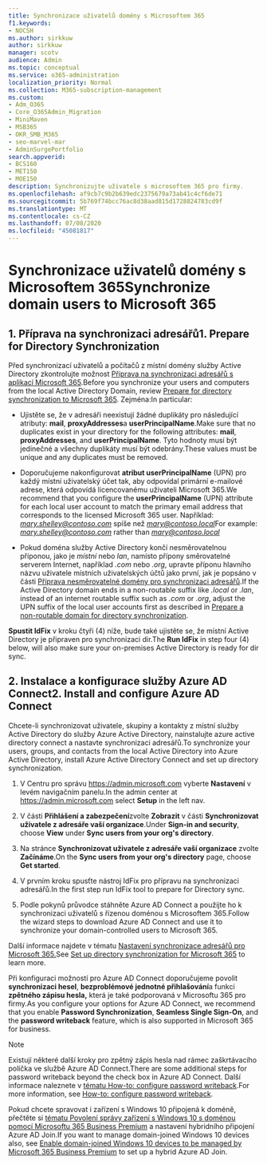 ```yaml
---
title: Synchronizace uživatelů domény s Microsoftem 365
f1.keywords:
- NOCSH
ms.author: sirkkuw
author: sirkkuw
manager: scotv
audience: Admin
ms.topic: conceptual
ms.service: o365-administration
localization_priority: Normal
ms.collection: M365-subscription-management
ms.custom:
- Adm_O365
- Core_O365Admin_Migration
- MiniMaven
- MSB365
- OKR_SMB_M365
- seo-marvel-mar
- AdminSurgePortfolio
search.appverid:
- BCS160
- MET150
- MOE150
description: Synchronizujte uživatele s microsoftem 365 pro firmy.
ms.openlocfilehash: af9cb7c9b2b639edc2375679a73ab41c4cf6de71
ms.sourcegitcommit: 5b769f74bcc76ac8d38aad815d1728824783cd9f
ms.translationtype: MT
ms.contentlocale: cs-CZ
ms.lasthandoff: 07/08/2020
ms.locfileid: "45081817"
---
```

# <a name="synchronize-domain-users-to-microsoft-365"></a><span data-ttu-id="d0ca6-103">Synchronizace uživatelů domény s Microsoftem 365</span><span class="sxs-lookup"><span data-stu-id="d0ca6-103">Synchronize domain users to Microsoft 365</span></span>

## <a name="1-prepare-for-directory-synchronization"></a><span data-ttu-id="d0ca6-104">1. Příprava na synchronizaci adresářů</span><span class="sxs-lookup"><span data-stu-id="d0ca6-104">1. Prepare for Directory Synchronization</span></span> 

<span data-ttu-id="d0ca6-105">Před synchronizací uživatelů a počítačů z místní domény služby Active Directory zkontrolujte možnost [Příprava na synchronizaci adresářů s aplikací Microsoft 365](https://docs.microsoft.com/office365/enterprise/prepare-for-directory-synchronization).</span><span class="sxs-lookup"><span data-stu-id="d0ca6-105">Before you synchronize your users and computers from the local Active Directory Domain, review [Prepare for directory synchronization to Microsoft 365](https://docs.microsoft.com/office365/enterprise/prepare-for-directory-synchronization).</span></span> <span data-ttu-id="d0ca6-106">Zejména:</span><span class="sxs-lookup"><span data-stu-id="d0ca6-106">In particular:</span></span>

   - <span data-ttu-id="d0ca6-107">Ujistěte se, že v adresáři neexistují žádné duplikáty pro následující atributy: **mail**, **proxyAddresses**a **userPrincipalName**.</span><span class="sxs-lookup"><span data-stu-id="d0ca6-107">Make sure that no duplicates exist in your directory for the following attributes: **mail**, **proxyAddresses**, and **userPrincipalName**.</span></span> <span data-ttu-id="d0ca6-108">Tyto hodnoty musí být jedinečné a všechny duplikáty musí být odebrány.</span><span class="sxs-lookup"><span data-stu-id="d0ca6-108">These values must be unique and any duplicates must be removed.</span></span>
   
   - <span data-ttu-id="d0ca6-109">Doporučujeme nakonfigurovat **atribut userPrincipalName** (UPN) pro každý místní uživatelský účet tak, aby odpovídal primární e-mailové adrese, která odpovídá licencovanému uživateli Microsoft 365.</span><span class="sxs-lookup"><span data-stu-id="d0ca6-109">We recommend that you configure the **userPrincipalName** (UPN) attribute for each local user account to match the primary email address that corresponds to the licensed Microsoft 365 user.</span></span> <span data-ttu-id="d0ca6-110">Například: *mary.shelley@contoso.com* spíše než *mary@contoso.local*</span><span class="sxs-lookup"><span data-stu-id="d0ca6-110">For example: *mary.shelley@contoso.com* rather than *mary@contoso.local*</span></span>
   
   - <span data-ttu-id="d0ca6-111">Pokud doména služby Active Directory končí nesměrovatelnou příponou, jako je *místní* nebo *lan*, namísto přípony směrovatelné serverem Internet, například *.com* nebo *.org*, upravte příponu hlavního názvu uživatele místních uživatelských účtů jako první, jak je popsáno v části [Příprava nesměrovatelné domény pro synchronizaci adresářů](https://docs.microsoft.com/office365/enterprise/prepare-a-non-routable-domain-for-directory-synchronization).</span><span class="sxs-lookup"><span data-stu-id="d0ca6-111">If the Active Directory domain ends in a non-routable suffix like *.local* or *.lan*, instead of an internet routable suffix such as *.com* or *.org*, adjust the UPN suffix of the local user accounts first as described in [Prepare a non-routable domain for directory synchronization](https://docs.microsoft.com/office365/enterprise/prepare-a-non-routable-domain-for-directory-synchronization).</span></span> 

<span data-ttu-id="d0ca6-112">**Spustit IdFix** v kroku čtyři (4) níže, bude také ujistěte se, že místní Active Directory je připraven pro synchronizaci dir.</span><span class="sxs-lookup"><span data-stu-id="d0ca6-112">The **Run IdFix** in step four (4) below, will also make sure your on-premises Active Directory is ready for dir sync.</span></span>

## <a name="2-install-and-configure-azure-ad-connect"></a><span data-ttu-id="d0ca6-113">2. Instalace a konfigurace služby Azure AD Connect</span><span class="sxs-lookup"><span data-stu-id="d0ca6-113">2. Install and configure Azure AD Connect</span></span>

<span data-ttu-id="d0ca6-114">Chcete-li synchronizovat uživatele, skupiny a kontakty z místní služby Active Directory do služby Azure Active Directory, nainstalujte azure active directory connect a nastavte synchronizaci adresářů.</span><span class="sxs-lookup"><span data-stu-id="d0ca6-114">To synchronize your users, groups, and contacts from the local Active Directory into Azure Active Directory, install Azure Active Directory Connect and set up directory synchronization.</span></span> 

 1. <span data-ttu-id="d0ca6-115">V Centru pro správu <a href="https://go.microsoft.com/fwlink/p/?linkid=2024339" target="_blank">https://admin.microsoft.com</a> vyberte **Nastavení** v levém navigačním panelu.</span><span class="sxs-lookup"><span data-stu-id="d0ca6-115">In the admin center at <a href="https://go.microsoft.com/fwlink/p/?linkid=2024339" target="_blank">https://admin.microsoft.com</a> select **Setup** in the left nav.</span></span>

 2. <span data-ttu-id="d0ca6-116">V části **Přihlášení a zabezpečení**zvolte **Zobrazit** v části **Synchronizovat uživatele z adresáře vaší organizace**.</span><span class="sxs-lookup"><span data-stu-id="d0ca6-116">Under **Sign-in and security**, choose **View**  under **Sync users from your org's directory**.</span></span>

 3. <span data-ttu-id="d0ca6-117">Na stránce **Synchronizovat uživatele z adresáře vaší organizace** zvolte **Začínáme**.</span><span class="sxs-lookup"><span data-stu-id="d0ca6-117">On the **Sync users from your org's directory** page, choose **Get started**.</span></span>

 4. <span data-ttu-id="d0ca6-118">V prvním kroku spusťte nástroj IdFix pro přípravu na synchronizaci adresářů.</span><span class="sxs-lookup"><span data-stu-id="d0ca6-118">In the first step  run IdFix tool to prepare for Directory sync.</span></span>

 5. <span data-ttu-id="d0ca6-119">Podle pokynů průvodce stáhněte Azure AD Connect a použijte ho k synchronizaci uživatelů s řízenou doménou s Microsoftem 365.</span><span class="sxs-lookup"><span data-stu-id="d0ca6-119">Follow the wizard steps to download Azure AD Connect and use it to synchronize your domain-controlled users to Microsoft 365.</span></span>


<span data-ttu-id="d0ca6-120">Další informace najdete v tématu [Nastavení synchronizace adresářů pro Microsoft 365.](https://docs.microsoft.com/office365/enterprise/set-up-directory-synchronization)</span><span class="sxs-lookup"><span data-stu-id="d0ca6-120">See [Set up directory synchronization for Microsoft 365](https://docs.microsoft.com/office365/enterprise/set-up-directory-synchronization) to learn more.</span></span>

<span data-ttu-id="d0ca6-121">Při konfiguraci možností pro Azure AD Connect doporučujeme povolit **synchronizaci hesel**, **bezproblémové jednotné přihlašování**a funkci **zpětného zápisu hesla,** která je také podporovaná v Microsoftu 365 pro firmy.</span><span class="sxs-lookup"><span data-stu-id="d0ca6-121">As you configure your options for Azure AD Connect, we recommend that you enable **Password Synchronization**, **Seamless Single Sign-On**, and the **password writeback** feature, which is also supported in Microsoft 365 for business.</span></span>

> [!NOTE]
> <span data-ttu-id="d0ca6-122">Existují některé další kroky pro zpětný zápis hesla nad rámec zaškrtávacího políčka ve službě Azure AD Connect.</span><span class="sxs-lookup"><span data-stu-id="d0ca6-122">There are some additional steps for password writeback beyond the check box in Azure AD Connect.</span></span> <span data-ttu-id="d0ca6-123">Další informace naleznete v [tématu How-to: configure password writeback](https://docs.microsoft.com/azure/active-directory/authentication/howto-sspr-writeback).</span><span class="sxs-lookup"><span data-stu-id="d0ca6-123">For more information, see [How-to: configure password writeback](https://docs.microsoft.com/azure/active-directory/authentication/howto-sspr-writeback).</span></span> 

<span data-ttu-id="d0ca6-124">Pokud chcete spravovat i zařízení s Windows 10 připojená k doméně, přečtěte si [tématu Povolení správy zařízení s Windows 10 s doménou pomocí Microsoftu 365 Business Premium](manage-windows-devices.md) a nastavení hybridního připojení Azure AD Join.</span><span class="sxs-lookup"><span data-stu-id="d0ca6-124">If you want to manage domain-joined Windows 10 devices also, see [Enable domain-joined Windows 10 devices to be managed by Microsoft 365 Business Premium](manage-windows-devices.md) to set up a hybrid Azure AD Join.</span></span> 
